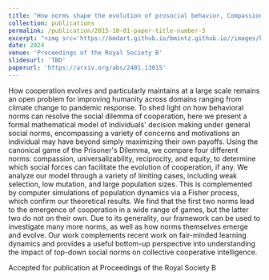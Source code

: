 ```yaml
---
title: "How norms shape the evolution of prosocial behavior, Compassion, Universalizability, Reciprocity, Equity: A C.U.R.E for social dilemmas"
collection: publications
permalink: /publication/2015-10-01-paper-title-number-3
excerpt: "<img src='https://bmdart.github.io/bmintz.github.io//images/key-figure_cure.png' style='height:300px;' >"
date: 2024
venue: 'Proceedings of the Royal Society B'
slidesurl: 'TBD'
paperurl: 'https://arxiv.org/abs/2401.13015'
---
```


How cooperation evolves and particularly maintains at a large scale remains an open problem for improving humanity across domains ranging from climate change to pandemic response. To shed light on how behavioral norms can resolve the social dilemma of cooperation, here we present a formal mathematical model of individuals' decision making under general social norms, encompassing a variety of concerns and motivations an individual may have beyond simply maximizing their own payoffs. Using the canonical game of the Prisoner's Dilemma, we compare four different norms: compassion, universalizability, reciprocity, and equity, to determine which social forces can facilitate the evolution of cooperation, if any. We analyze our model through a variety of limiting cases, including weak selection, low mutation, and large population sizes. This is complemented by computer simulations of population dynamics via a Fisher process, which confirm our theoretical results. We find that the first two norms lead to the emergence of cooperation in a wide range of games, but the latter two do not on their own. Due to its generality, our framework can be used to investigate many more norms, as well as how norms themselves emerge and evolve. Our work complements recent work on fair-minded learning dynamics and provides a useful bottom-up perspective into understanding the impact of top-down social norms on collective cooperative intelligence.

Accepted for publication at Proceedings of the Royal Society B
